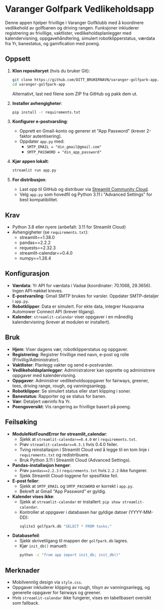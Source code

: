 # Varanger Golfpark Vedlikeholdsapp

Denne appen hjelper frivillige i Varanger Golfklubb med å koordinere vedlikehold av golfbanen og driving rangen. Funksjoner inkluderer registrering av frivillige, vaktlister, vedlikeholdsplanlegger med kalendervisning, oppgavehåndtering, simulert robotklipperstatus, værdata fra Yr, banestatus, og gamification med poeng.

## Oppsett

1. **Klon repositoryet** (hvis du bruker Git):
   ```bash
   git clone https://github.com/DITT_BRUKERNAVN/varanger-golfpark-app.git
   cd varanger-golfpark-app
   ```
   Alternativt, last ned filene som ZIP fra GitHub og pakk dem ut.

2. **Installer avhengigheter**:
   ```bash
   pip install -r requirements.txt
   ```

3. **Konfigurer e-postvarsling**:
   - Opprett en Gmail-konto og generer et "App Password" (krever 2-faktor autentisering).
   - Oppdater `app.py` med:
     - `SMTP_EMAIL = "din_gmail@gmail.com"`
     - `SMTP_PASSWORD = "din_app_password"`

4. **Kjør appen lokalt**:
   ```bash
   streamlit run app.py
   ```

5. **For distribusjon**:
   - Last opp til GitHub og distribuer via [Streamlit Community Cloud](https://share.streamlit.io).
   - Velg `app.py` som hovedfil og Python 3.11 i "Advanced Settings" for best kompatibilitet.

## Krav
- Python 3.8 eller nyere (anbefalt: 3.11 for Streamlit Cloud)
- Avhengigheter (se `requirements.txt`):
  - streamlit==1.38.0
  - pandas==2.2.2
  - requests==2.32.3
  - streamlit-calendar==0.4.0
  - numpy==1.26.4

## Konfigurasjon
- **Værdata**: Yr API for værdata i Vadsø (koordinater: 70.1068, 29.3656). Ingen API-nøkkel kreves.
- **E-postvarsling**: Gmail SMTP brukes for varsler. Oppdater SMTP-detaljer i `app.py`.
- **Robotklipper**: Data er simulert. For ekte data, integrer Husqvarna Automower Connect API (krever tilgang).
- **Kalender**: `streamlit-calendar` viser oppgaver i en månedlig kalendervisning (krever at modulen er installert).

## Bruk
- **Hjem**: Viser dagens vær, robotklipperstatus og oppgaver.
- **Registrering**: Registrer frivillige med navn, e-post og rolle (Frivillig/Administrator).
- **Vaktlister**: Planlegg vakter og send e-postvarsler.
- **Vedlikeholdsplanlegger**: Administratorer kan opprette og administrere oppgaver med kalendervisning.
- **Oppgaver**: Administrer vedlikeholdsoppgaver for fairways, greener, tees, driving range, rough, og vanningsanlegg.
- **Robotklipper**: Se simulert status eller start klipping i soner.
- **Banestatus**: Rapporter og se status for banen.
- **Vær**: Detaljert værinfo fra Yr.
- **Poengoversikt**: Vis rangering av frivillige basert på poeng.

## Feilsøking
- **ModuleNotFoundError for streamlit_calendar**:
  - Sjekk at `streamlit-calendar==0.4.0` er i `requirements.txt`.
  - Prøv `streamlit-calendar==0.3.1` hvis 0.4.0 feiler.
  - Tving reinstallasjon i Streamlit Cloud ved å legge til en tom linje i `requirements.txt` og redistribuere.
  - Bruk Python 3.11 i Streamlit Cloud (Advanced Settings).
- **Pandas-installasjon henger**:
  - Prøv `pandas==2.2.3` i `requirements.txt` hvis `2.2.2` ikke fungerer.
  - Sjekk Streamlit Cloud-loggene for spesifikke feil.
- **E-post feiler**:
  - Sjekk at `SMTP_EMAIL` og `SMTP_PASSWORD` er korrekt i `app.py`.
  - Bekreft at Gmail "App Password" er gyldig.
- **Kalender vises ikke**:
  - Sjekk at `streamlit-calendar` er installert: `pip show streamlit-calendar`.
  - Kontroller at oppgaver i databasen har gyldige datoer (YYYY-MM-DD):
    ```bash
    sqlite3 golfpark.db "SELECT * FROM tasks;"
    ```
- **Databasefeil**:
  - Sjekk skrivetilgang til mappen der `golfpark.db` lagres.
  - Kjør `init_db()` manuelt:
    ```bash
    python -c "from app import init_db; init_db()"
    ```

## Merknader
- Mobilvennlig design via `style.css`.
- Oppgaver inkluderer klipping av rough, tilsyn av vanningsanlegg, og generelle oppgaver for fairways og greener.
- Hvis `streamlit-calendar` ikke fungerer, vises en tabellbasert oversikt som fallback.
